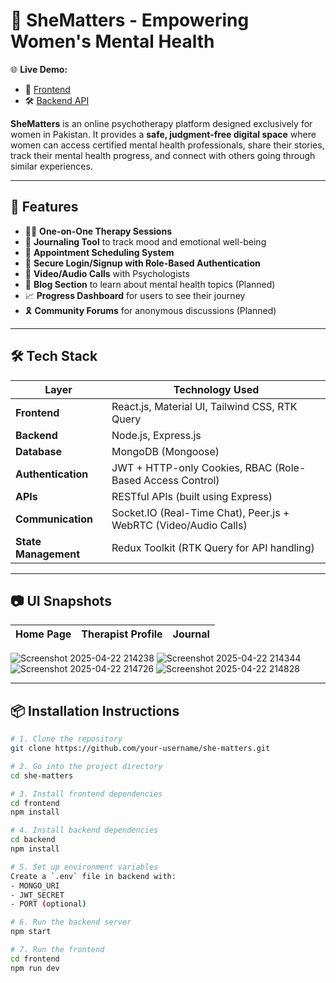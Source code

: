 # 💖 SheMatters - Empowering Women's Mental Health

🌐 **Live Demo:**  
- 🔗 [Frontend](https://shematters.netlify.app/)  
- 🛠️ [Backend API](https://shematters.onrender.com/)

**SheMatters** is an online psychotherapy platform designed exclusively for women in Pakistan. It provides a **safe, judgment-free digital space** where women can access certified mental health professionals, share their stories, track their mental health progress, and connect with others going through similar experiences.

---

## 🚀 Features

- 👩‍⚕️ **One-on-One Therapy Sessions**
- 📔 **Journaling Tool** to track mood and emotional well-being
- 📅 **Appointment Scheduling System**
- 🔐 **Secure Login/Signup with Role-Based Authentication**
- 💬 **Video/Audio Calls** with Psychologists 
- 📰 **Blog Section** to learn about mental health topics (Planned)
- 📈 **Progress Dashboard** for users to see their journey
- 🎗️ **Community Forums** for anonymous discussions (Planned)

---

## 🛠️ Tech Stack

| Layer         | Technology Used                             |
|---------------|---------------------------------------------|
| **Frontend**  | React.js, Material UI, Tailwind CSS, RTK Query |
| **Backend**   | Node.js, Express.js                         |
| **Database**  | MongoDB (Mongoose)                          |
| **Authentication** | JWT + HTTP-only Cookies, RBAC (Role-Based Access Control) |
| **APIs**      | RESTful APIs (built using Express)          |
| **Communication** | Socket.IO (Real-Time Chat), Peer.js + WebRTC (Video/Audio Calls) |
| **State Management** | Redux Toolkit (RTK Query for API handling) |

---

## 📷 UI Snapshots

| Home Page | Therapist Profile | Journal |
|-----------|-------------------|---------|
![Screenshot 2025-04-22 214238](https://github.com/user-attachments/assets/dea54af5-935a-4ca4-ab72-f59ea786fae6)
![Screenshot 2025-04-22 214344](https://github.com/user-attachments/assets/5c32b7bb-ae4e-4dd6-82b1-8c13461471be)
![Screenshot 2025-04-22 214726](https://github.com/user-attachments/assets/4d434359-cd0c-4d51-804d-9898679066e6)
![Screenshot 2025-04-22 214828](https://github.com/user-attachments/assets/4fa7cbdc-e2c8-4cb1-b375-3ceff9ea689a)


---

## 📦 Installation Instructions

```bash
# 1. Clone the repository
git clone https://github.com/your-username/she-matters.git

# 2. Go into the project directory
cd she-matters

# 3. Install frontend dependencies
cd frontend
npm install

# 4. Install backend dependencies
cd backend
npm install

# 5. Set up environment variables
Create a `.env` file in backend with:
- MONGO_URI
- JWT_SECRET
- PORT (optional)

# 6. Run the backend server
npm start

# 7. Run the frontend
cd frontend
npm run dev
